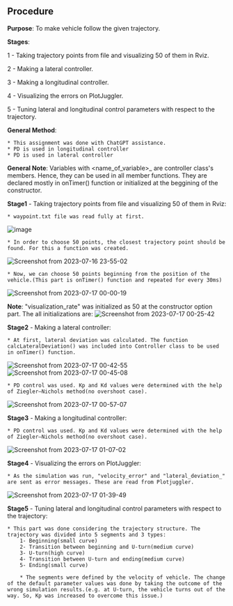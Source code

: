 ## Procedure

**Purpose**: To make vehicle follow the given trajectory.

**Stages**:

1 - Taking trajectory points from file and visualizing 50 of them in Rviz.

2 - Making a lateral controller.

3 - Making a longitudinal controller.

4 - Visualizing the errors on PlotJuggler.

5 - Tuning lateral and longitudinal control parameters with respect to the trajectory.

**General Method**: 
	
	* This assignment was done with ChatGPT assistance. 
	* PD is used in longitudinal controller
	* PD is used in lateral controller

 **General Note**: Variables with <name_of_variable>_ are controller class's members. Hence, they can be used in all member functions. They are declared mostly in onTimer() function or initialized at the beggining of the constructor.

**Stage1** - Taking trajectory points from file and visualizing 50 of them in Rviz:
	
 	* waypoint.txt file was read fully at first.
![image](https://github.com/mustafasamed/control_task/assets/68030580/ed5fccd6-4b11-484e-8fff-a3fecd8e4771)

	* In order to choose 50 points, the closest trajectory point should be found. For this a function was created.
![Screenshot from 2023-07-16 23-55-02](https://github.com/mustafasamed/control_task/assets/68030580/addb7d93-ad77-4a43-ad58-37f73ceb540c)

	* Now, we can choose 50 points beginning from the position of the vehicle.(This part is onTimer() function and repeated for every 30ms) 
 ![Screenshot from 2023-07-17 00-00-19](https://github.com/mustafasamed/control_task/assets/68030580/0c66723b-192b-426e-8f30-2429eefadd50)

 **Note**: "visualization_rate" was initialized as 50 at the constructor option part. The all initializations are:
 ![Screenshot from 2023-07-17 00-25-42](https://github.com/mustafasamed/control_task/assets/68030580/5aad3466-4738-4b53-943c-2a9940428be0)

**Stage2** - Making a lateral controller:

	* At first, lateral deviation was calculated. The function calcLateralDeviation() was included into Controller class to be used in onTimer() function.
![Screenshot from 2023-07-17 00-42-55](https://github.com/mustafasamed/control_task/assets/68030580/8b76237b-1c43-4137-8014-67629164aa8a)
![Screenshot from 2023-07-17 00-45-08](https://github.com/mustafasamed/control_task/assets/68030580/ac0a9dd5-150c-42f7-bb65-d17fa7aa3213)

  
  	* PD control was used. Kp and Kd values were determined with the help of Ziegler–Nichols method(no overshoot case). 
![Screenshot from 2023-07-17 00-57-07](https://github.com/mustafasamed/control_task/assets/68030580/06126316-dd95-4f2c-af90-a2fb080255e7)

**Stage3** - Making a longitudinal controller:

	* PD control was used. Kp and Kd values were determined with the help of Ziegler–Nichols method(no overshoot case). 
![Screenshot from 2023-07-17 01-07-02](https://github.com/mustafasamed/control_task/assets/68030580/599cc471-d1d6-4023-8887-3053f2b8fe39)

**Stage4** - Visualizing the errors on PlotJuggler:

	* As the simulation was run, "velocity_error" and "lateral_deviation_" are sent as error messages. These are read from Plotjuggler.
 ![Screenshot from 2023-07-17 01-39-49](https://github.com/mustafasamed/control_task/assets/68030580/7dc38206-b68f-4579-89b0-2bf5bf71ff5c)

 **Stage5** - Tuning lateral and longitudinal control parameters with respect to the trajectory:

 	* This part was done considering the trajectory structure. The trajectory was divided into 5 segments and 3 types:
  		1- Beginning(small curve)
    	2- Transition between beginning and U-turn(medium curve)
      	3- U-turn(high curve)
		4- Transition between U-turn and ending(medium curve)
  		5- Ending(small curve)
    	
     	* The segments were defined by the velocity of vehicle. The change of the default parameter values was done by taking the outcome of the wrong simulation results.(e.g. at U-turn, the vehicle turns out of the way. So, Kp was increased to overcome this issue.)
